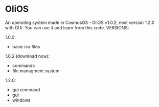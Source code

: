 # OliOS
An operating system made in CosmosOS - OliOS v1.0.2, next version 1.2.0 with GUI.
You can use it and learn from this code.
VERSIONS:

1.0.0:
+ basic iso files

1.0.2 (download now):
+ commands
+ file managment system

1.2.0:
+ gui command
+ gui
+ windows
